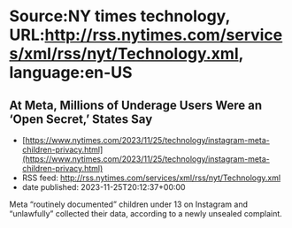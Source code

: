 # Source:NY times technology, URL:http://rss.nytimes.com/services/xml/rss/nyt/Technology.xml, language:en-US

## At Meta, Millions of Underage Users Were an ‘Open Secret,’ States Say
 - [https://www.nytimes.com/2023/11/25/technology/instagram-meta-children-privacy.html](https://www.nytimes.com/2023/11/25/technology/instagram-meta-children-privacy.html)
 - RSS feed: http://rss.nytimes.com/services/xml/rss/nyt/Technology.xml
 - date published: 2023-11-25T20:12:37+00:00

Meta “routinely documented” children under 13 on Instagram and “unlawfully” collected their data, according to a newly unsealed complaint.

